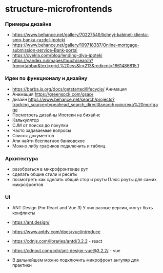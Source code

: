 # structure-microfrontends

### Примеры дизайна
- https://www.behance.net/gallery/70227549/lichnyj-kabinet-klienta-smp-banka-razdel-ipoteki
- https://www.behance.net/gallery/109718387/Online-mortgage-submission-service-Bank-portal
- https://cvekla.com/blog/lending-dlya-ipoteki
- https://yandex.ru/images/touch/search?from=tabbar&text=grid.%20css&lr=213&redircnt=1661486815.1

### Идеи по функционалу и дизайну 
- https://barba.js.org/docs/getstarted/lifecycle/ Анимация
- Анимация https://greensock.com/gsap/
- дизайн https://www.behance.net/search/projects?tracking_source=typeahead_search_direct&search=ипотека%20mortgage
- Посмотреть дизайны Ипотеки на бихайнс
- Калькулятор
- CJM  от поиска до покупки 
- Часто задаваемые вопросы 
- Список документов 
- Апи найти бесплатное банковское 
- Можно либу графиков подключить и таблиц

### Архитектура 

- разобраться в микрофронтенде рут
- сделать общие стили и ресеты 
- посмотреть как сделать общий стор и роуты
Плюс роуты для самих микрофронтов

### UI
- ANT Design (For React and Vue 3) У них разные версии, могут быть конфликты
- https://ant.design/
- https://www.antdv.com/docs/vue/introduce


- https://cdnjs.com/libraries/antd/3.2.2  - react
- https://cdnout.com/cdn/ant-design-vue@3.2.2/  - vue


- В дальнейшем можно подключить микрофронт ангуляр для практики
